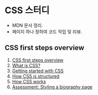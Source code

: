 # CSS 스터디

- MDN 문서 정리.
- 페이지 하나 정하여 코드 작업 및 리뷰.

## CSS first steps overview
1. [CSS first steps overview](mdn/1.%20CSS%20first%20steps/1.%20CSS%20first%20steps%20overview/)
2. [What is CSS?](mdn/1.%20CSS%20first%20steps/2.%20What%20is%20CSS%3F/)
3. [Getting started with CSS](mdn/1.%20CSS%20first%20steps/3.%20Getting%20started%20with%20CSS/)
4. [How CSS is structured](mdn/1.%20CSS%20first%20steps/4.%20How%20CSS%20is%20structured/)
5. [How CSS works](mdn/1.%20CSS%20first%20steps/5.%20How%20CSS%20works/)
6. [Assessment: Styling a biography page](mdn/1.%20CSS%20first%20steps/6.%20Assessment%3A%20Styling%20a%20biography%20page/)